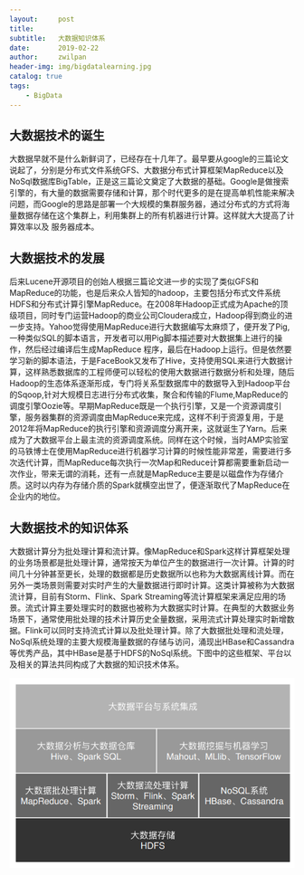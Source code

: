 ```yaml
---
layout:     post
title:      
subtitle:   大数据知识体系
date:       2019-02-22
author:     zwilpan
header-img: img/bigdatalearning.jpg
catalog: true
tags:
    - BigData
---
```



## 大数据技术的诞生

大数据早就不是什么新鲜词了，已经存在十几年了。最早要从google的三篇论文说起了，分别是分布式文件系统GFS、大数据分布式计算框架MapReduce以及NoSql数据库BigTable，正是这三篇论文奠定了大数据的基础。Google是做搜索引擎的，有大量的数据需要存储和计算，那个时代更多的是在提高单机性能来解决问题，而Google的思路是部署一个大规模的集群服务器，通过分布式的方式将海量数据存储在这个集群上，利用集群上的所有机器进行计算。这样就大大提高了计算效率以及
服务器成本。

## 大数据技术的发展

后来Lucene开源项目的创始人根据三篇论文进一步的实现了类似GFS和MapReduce的功能，也是后来众人皆知的hadoop，主要包括分布式文件系统HDFS和分布式计算引擎MapReduce。在2008年Hadoop正式成为Apache的顶级项目，同时专门运营Hadoop的商业公司Cloudera成立，Hadoop得到商业的进一步支持。Yahoo觉得使用MapReduce进行大数据编写太麻烦了，便开发了Pig,一种类似SQL的脚本语言，开发者可以用Pig脚本描述要对大数据集上进行的操作，然后经过编译后生成MapReduce
程序，最后在Hadoop上运行。但是依然要学习新的脚本语法，于是FaceBook又发布了Hive，支持使用SQL来进行大数据计算，这样熟悉数据库的工程师便可以轻松的使用大数据进行数据分析和处理，随后Hadoop的生态体系逐渐形成，专门将关系型数据库中的数据导入到Hadoop平台的Sqoop,针对大规模日志进行分布式收集，聚合和传输的Flume,MapReduce的调度引擎Oozie等。早期MapReduce既是一个执行引擎，又是一个资源调度引擎，服务器集群的资源调度由MapReduce来完成，这样不利于资源复用，于是2012年将MapReduce的执行引擎和资源调度分离开来，这就诞生了Yarn。后来成为了大数据平台上最主流的资源调度系统。同样在这个时候，当时AMP实验室的马铁博士在使用MapReduce进行机器学习计算的时候性能非常差，需要进行多次迭代计算，而MapReduce每次执行一次Map和Reduce计算都需要重新启动一次作业，带来无谓的消耗，还有一点就是MapReduce主要是以磁盘作为存储介质。这时以内存为存储介质的Spark就横空出世了，便逐渐取代了MapReduce在企业内的地位。

## 大数据技术的知识体系

大数据计算分为批处理计算和流计算。像MapReduce和Spark这样计算框架处理的业务场景都是批处理计算，通常按天为单位产生的数据进行一次计算。计算的时间几十分钟甚至更长，处理的数据都是历史数据所以也称为大数据离线计算。而在另外一类场景则需要对实时产生的大量数据进行即时计算。这类计算被称为大数据流计算，目前有Storm、Flink、Spark Streaming等流计算框架来满足应用的场景。流式计算主要处理实时的数据也被称为大数据实时计算。在典型的大数据业务场景下，通常使用批处理的技术计算历史全量数据，采用流式计算处理实时新增数据。Flink可以同时支持流式计算以及批处理计算。除了大数据批处理和流处理，NoSql系统处理的主要大规模海量数据的存储与访问，涌现出HBase和Cassandra等优秀产品，其中HBase是基于HDFS的NoSql系统。下图中的这些框架、平台以及相关的算法共同构成了大数据的知识技术体系。

![avatar](/img/bigdataofall.png)


    